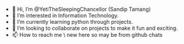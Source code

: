 - 👋 Hi, I’m @YetiTheSleepingChancellor (Sandip Tamang)
- 👀 I’m interested in Information Technology.
- 🌱 I’m currently learning python through projects.
- 💞️ I’m looking to collaborate on projects to make it fun and exciting.  
- 📫 How to reach me \ new here so may be from github chats

<!---
YetiTheSleepingChancellor/YetiTheSleepingChancellor is a ✨ special ✨ repository because its `README.md` (this file) appears on your GitHub profile.
You can click the Preview link to take a look at your changes.
--->
